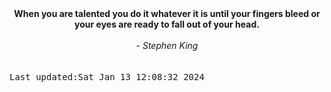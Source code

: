 
<div align="center"><b><span>When you are talented you do it whatever it is until your fingers bleed or your eyes are ready to fall out of your head.</span></b><br><br><i> - Stephen King</i></div>
<br><br><kbd>Last updated:Sat Jan 13 12:08:32 2024</kbd>